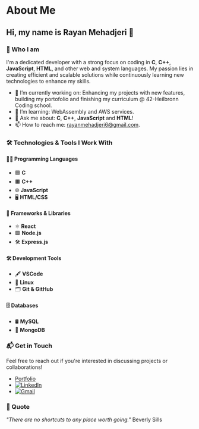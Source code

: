 # About Me

## Hi, my name is Rayan Mehadjeri 👋

### 🌟 Who I am
I'm a dedicated developer with a strong focus on coding in **C**, **C++**, **JavaScript**, **HTML**, and other web and system languages. My passion lies in creating efficient and scalable solutions while continuously learning new technologies to enhance my skills.

- 🔭 I’m currently working on: Enhancing my projects with new features, building my portofolio and finishing my curriculum @ 42-Heilbronn Coding school.
- 🌱 I’m learning: WebAssembly and AWS services.
- 💬 Ask me about: **C**, **C++**, **JavaScript** and **HTML**!
- 📫 How to reach me: rayanmehadjeri6@gmail.com.


### 🛠 Technologies & Tools I Work With

#### 👨‍💻 Programming Languages
- 🟦 **C**
- 🟧 **C++**
- 🌐 **JavaScript**
- 🖥️ **HTML/CSS**

#### 🚀 Frameworks & Libraries
- ⚛️ **React**
- 🟩 **Node.js**
- 🛠 **Express.js**

#### 🛠 Development Tools
- 🖋️ **VSCode**
- 🐧 **Linux**
- 🗂️ **Git & GitHub**

#### 🗄️ Databases
- 🛢️ **MySQL**
- 🍃 **MongoDB**


### 📬 Get in Touch
Feel free to reach out if you're interested in discussing projects or collaborations!
- [Portfolio](your-link)
- [![LinkedIn](https://img.shields.io/badge/LinkedIn-%230077B5.svg?style=for-the-badge&logo=linkedin&logoColor=white)](https://www.linkedin.com/in/your-username)
- [![Gmail](https://img.shields.io/badge/Gmail-D14836?style=for-the-badge&logo=gmail&logoColor=white)](mailto:rayanmehadjeri6@gmail.com)

 ### 💬 Quote

_"There are no shortcuts to any place worth going."_ Beverly Sills
